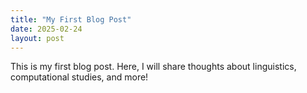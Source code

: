 ```yaml
---
title: "My First Blog Post"
date: 2025-02-24
layout: post
---
```

This is my first blog post. Here, I will share thoughts about linguistics, computational studies, and more!
